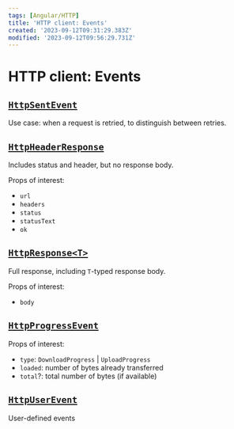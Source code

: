 ```yaml
---
tags: [Angular/HTTP]
title: 'HTTP client: Events'
created: '2023-09-12T09:31:29.383Z'
modified: '2023-09-12T09:56:29.731Z'
---
```


# HTTP client: Events


## [`HttpSentEvent`](https://angular.io/api/common/http/HttpSentEvent)

Use case: when a request is retried, to distinguish between retries.


## [`HttpHeaderResponse`](https://angular.io/api/common/http/HttpHeaderResponse)

Includes status and header, but no response body.

Props of interest:
- `url`
- `headers`
- `status`
- `statusText`
- `ok`


## [`HttpResponse<T>`](https://angular.io/api/common/http/HttpResponse)

Full response, including `T`-typed response body. 

Props of interest:
- `body`


## [`HttpProgressEvent`](https://angular.io/api/common/http/HttpProgressEvent)

Props of interest:
- `type`: `DownloadProgress` | `UploadProgress`
- `loaded`: number of bytes already transferred
- `total`?: total number of bytes (if available)


## [`HttpUserEvent`](https://angular.io/api/common/http/HttpUserEvent)

User-defined events

